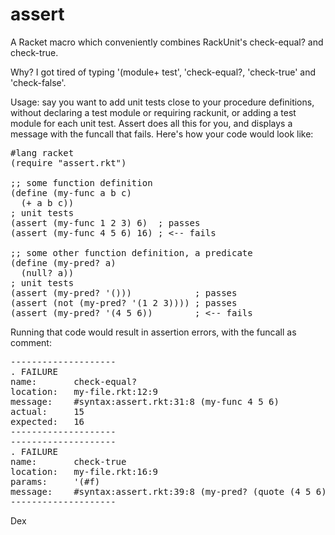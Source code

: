 # assert
A Racket macro which conveniently combines RackUnit's check-equal? and check-true.

Why?
  I got tired of typing '(module+ test', 'check-equal?, 'check-true' and 'check-false'.

Usage:
  say you want to add unit tests close to your procedure definitions, without declaring a test module or requiring rackunit, or adding a test module for each unit test. Assert does all this for you, and displays a message with the funcall that fails. Here's how your code would look like:

<pre>
#lang racket
(require "assert.rkt")

;; some function definition
(define (my-func a b c)
  (+ a b c))
; unit tests
(assert (my-func 1 2 3) 6)  ; passes
(assert (my-func 4 5 6) 16) ; <-- fails

;; some other function definition, a predicate
(define (my-pred? a)
  (null? a))
; unit tests
(assert (my-pred? '()))            ; passes
(assert (not (my-pred? '(1 2 3)))) ; passes
(assert (my-pred? '(4 5 6))        ; <-- fails
</pre>

Running that code would result in assertion errors, with the funcall as comment:

<pre>
--------------------
. FAILURE
name:       check-equal?
location:   my-file.rkt:12:9
message:    #syntax:assert.rkt:31:8 (my-func 4 5 6)
actual:     15
expected:   16
--------------------
--------------------
. FAILURE
name:       check-true
location:   my-file.rkt:16:9
params:     '(#f)
message:    #syntax:assert.rkt:39:8 (my-pred? (quote (4 5 6)))
--------------------
</pre>

Dex
